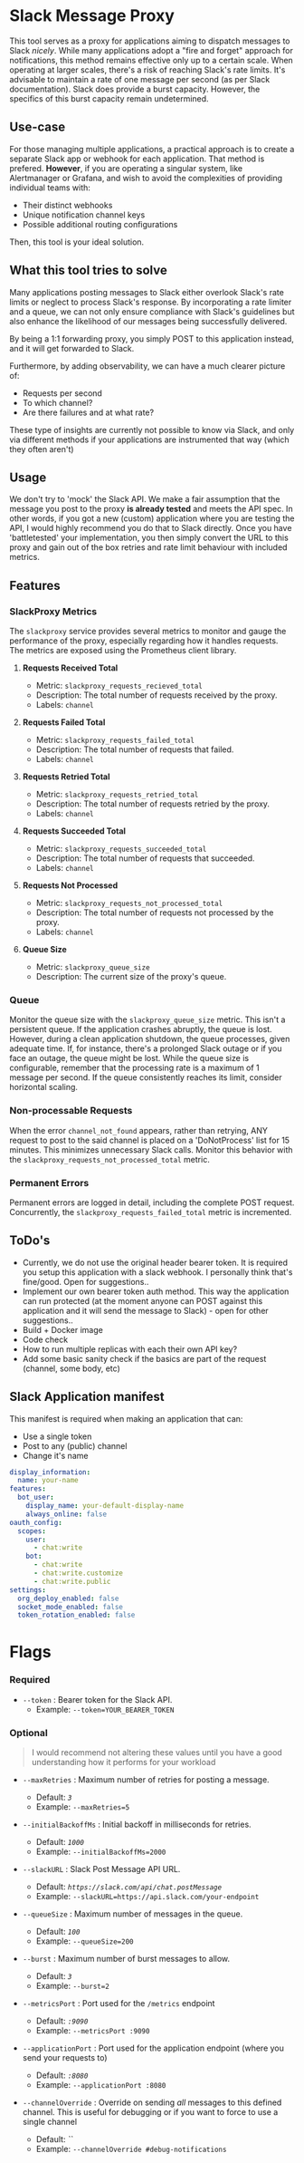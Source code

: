 # Slack Message Proxy

This tool serves as a proxy for applications aiming to dispatch messages to Slack *nicely*. While many applications adopt a "fire and forget" approach for notifications, this method remains effective only up to a certain scale. When operating at larger scales, there's a risk of reaching Slack's rate limits. It's advisable to maintain a rate of one message per second (as per Slack documentation). Slack does provide a burst capacity. However, the specifics of this burst capacity remain undetermined.

## Use-case

For those managing multiple applications, a practical approach is to create a separate Slack app or webhook for each application. That method is prefered. **However**, if you are operating a singular system, like Alertmanager or Grafana, and wish to avoid the complexities of providing individual teams with:

- Their distinct webhooks
- Unique notification channel keys
- Possible additional routing configurations

Then, this tool is your ideal solution.

## What this tool tries to solve

Many applications posting messages to Slack either overlook Slack's rate limits or neglect to process Slack's response. By incorporating a rate limiter and a queue, we can not only ensure compliance with Slack's guidelines but also enhance the likelihood of our messages being successfully delivered.

By being a 1:1 forwarding proxy, you simply POST to this application instead, and it will get forwarded to Slack.

Furthermore, by adding observability, we can have a much clearer picture of:
- Requests per second
- To which channel?
- Are there failures and at what rate?

These type of insights are currently not possible to know via Slack, and only via different methods if your applications are instrumented that way (which they often aren't)

## Usage

We don't try to 'mock' the Slack API. We make a fair assumption that the message you post to the proxy **is already tested** and meets the API spec. In other words, if you got a new (custom) application where you are testing the API, I would highly recommend you do that to Slack directly. Once you have 'battletested' your implementation, you then simply convert the URL to this proxy and gain out of the box retries and rate limit behaviour with included metrics.


## Features

### SlackProxy Metrics

The `slackproxy` service provides several metrics to monitor and gauge the performance of the proxy, especially regarding how it handles requests. The metrics are exposed using the Prometheus client library.

1. **Requests Received Total**
   - Metric: `slackproxy_requests_recieved_total`
   - Description: The total number of requests received by the proxy.
   - Labels: `channel`

2. **Requests Failed Total**
   - Metric: `slackproxy_requests_failed_total`
   - Description: The total number of requests that failed.
   - Labels: `channel`

3. **Requests Retried Total**
   - Metric: `slackproxy_requests_retried_total`
   - Description: The total number of requests retried by the proxy.
   - Labels: `channel`

4. **Requests Succeeded Total**
   - Metric: `slackproxy_requests_succeeded_total`
   - Description: The total number of requests that succeeded.
   - Labels: `channel`

5. **Requests Not Processed**
   - Metric: `slackproxy_requests_not_processed_total`
   - Description: The total number of requests not processed by the proxy.
   - Labels: `channel`

6. **Queue Size**
   - Metric: `slackproxy_queue_size`
   - Description: The current size of the proxy's queue.


### Queue

Monitor the queue size with the `slackproxy_queue_size` metric. This isn't a persistent queue. If the application crashes abruptly, the queue is lost. However, during a clean application shutdown, the queue processes, given adequate time. If, for instance, there's a prolonged Slack outage or if you face an outage, the queue might be lost. While the queue size is configurable, remember that the processing rate is a maximum of 1 message per second. If the queue consistently reaches its limit, consider horizontal scaling.

### Non-processable Requests

When the error `channel_not_found` appears, rather than retrying, ANY request to post to the said channel is placed on a 'DoNotProcess' list for 15 minutes. This minimizes unnecessary Slack calls. Monitor this behavior with the `slackproxy_requests_not_processed_total` metric.

### Permanent Errors

Permanent errors are logged in detail, including the complete POST request. Concurrently, the `slackproxy_requests_failed_total` metric is incremented.

## ToDo's

- Currently, we do not use the original header bearer token. It is required you setup this application with a slack webhook. I personally think that's fine/good. Open for suggestions..
- Implement our own bearer token auth method. This way the application can run protected (at the moment anyone can POST against this application and it will send the message to Slack) - open for other suggestions..
- Build + Docker image
- Code check
- How to run multiple replicas with each their own API key?
- Add some basic sanity check if the basics are part of the request (channel, some body, etc)


## Slack Application manifest

This manifest is required when making an application that can:
- Use a single token
- Post to any (public) channel
- Change it's name

```yaml
display_information:
  name: your-name
features:
  bot_user:
    display_name: your-default-display-name
    always_online: false
oauth_config:
  scopes:
    user:
      - chat:write
    bot:
      - chat:write
      - chat:write.customize
      - chat:write.public
settings:
  org_deploy_enabled: false
  socket_mode_enabled: false
  token_rotation_enabled: false

```

# Flags

### Required

- `--token` : Bearer token for the Slack API. 
   - Example: `--token=YOUR_BEARER_TOKEN`

 ### Optional

> I would recommend not altering these values until you have a good understanding how it performs for your workload

- `--maxRetries` : Maximum number of retries for posting a message.
   - Default: *`3`*
   - Example: `--maxRetries=5`

- `--initialBackoffMs` : Initial backoff in milliseconds for retries.
   - Default: *`1000`*
   - Example: `--initialBackoffMs=2000`

- `--slackURL` : Slack Post Message API URL.
   - Default: *`https://slack.com/api/chat.postMessage`*
   - Example: `--slackURL=https://api.slack.com/your-endpoint`

- `--queueSize` : Maximum number of messages in the queue.
   - Default: *`100`*
   - Example: `--queueSize=200`

- `--burst` : Maximum number of burst messages to allow.
   - Default: *`3`*
   - Example: `--burst=2`

- `--metricsPort` : Port used for the `/metrics` endpoint
    - Default: *`:9090`*
    - Example: `--metricsPort :9090`

- `--applicationPort` : Port used for the application endpoint (where you send your requests to)
    - Default: *`:8080`*
    - Example: `--applicationPort :8080`    
   
- `--channelOverride` : Override on sending _all_ messages to this defined channel. This is useful for debugging or if you want to force to use a single channel
    - Default: *``*
    - Example: `--channelOverride #debug-notifications`   

